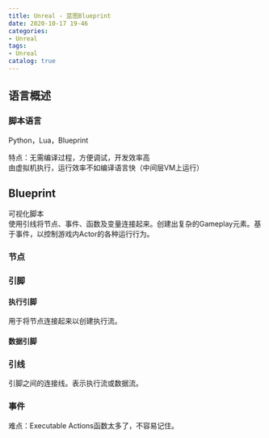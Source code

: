 ```yaml
---
title: Unreal - 蓝图Blueprint
date: 2020-10-17 19-46
categories:
- Unreal
tags:
- Unreal
catalog: true
---
```


## 语言概述

### 脚本语言

Python，Lua，Blueprint

特点：无需编译过程，方便调试，开发效率高   
由虚拟机执行，运行效率不如编译语言快（中间层VM上运行）

## Blueprint

可视化脚本   
使用引线将节点、事件、函数及变量连接起来。创建出复杂的Gameplay元素。基于事件，以控制游戏内Actor的各种运行行为。

### 节点

### 引脚

#### 执行引脚

用于将节点连接起来以创建执行流。

#### 数据引脚

### 引线

引脚之间的连接线。表示执行流或数据流。

### 事件

难点：Executable Actions函数太多了，不容易记住。


